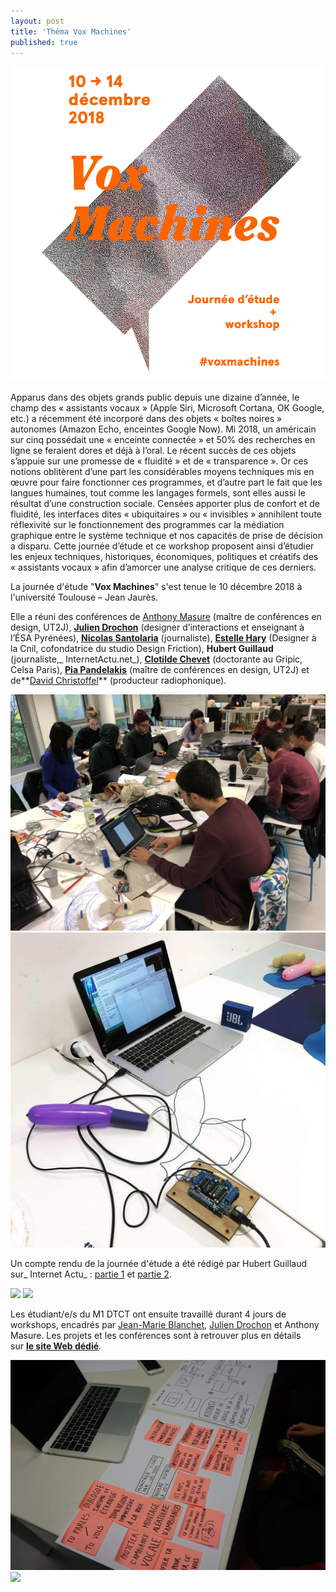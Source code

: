 ```yaml
---
layout: post
title: 'Théma Vox Machines'
published: true
---
```


<img src="/../img/2018_12/vox-machines-13.png"/>

Apparus dans des objets grands public depuis une dizaine d’année, le champ des « assistants vocaux » (Apple Siri, Microsoft Cortana, OK Google, etc.) a récemment été incorporé dans des objets « boîtes noires » autonomes (Amazon Echo, enceintes Google Now). Mi 2018, un américain sur cinq possédait une « enceinte connectée » et 50% des recherches en ligne se feraient dores et déjà à l’oral. Le récent succès de ces objets s’appuie sur une promesse de « fluidité » et de « transparence ». Or ces notions oblitèrent d’une part les considérables moyens techniques mis en œuvre pour faire fonctionner ces programmes, et d’autre part le fait que les langues humaines, tout comme les langages formels, sont elles aussi le résultat d’une construction sociale. Censées apporter plus de confort et de fluidité, les interfaces dites « ubiquitaires » ou « invisibles » annihilent toute réflexivité sur le fonctionnement des programmes car la médiation graphique entre le système technique et nos capacités de prise de décision a disparu. Cette journée d’étude et ce workshop proposent ainsi d’étudier les enjeux techniques, historiques, économiques, politiques et créatifs des « assistants vocaux » afin d’amorcer une analyse critique de ces derniers.

La journée d'étude "**Vox Machines**" s'est tenue le 10 décembre 2018 à l'université Toulouse – Jean Jaurès.   

Elle a réuni des conférences de [Anthony Masure](http://www.anthonymasure.com/) (maître de conférences en design, UT2J), [**Julien Drochon**](http://www.julien-drochon.net/) (designer d’interactions et enseignant à l’ÉSA Pyrénées), **[Nicolas Santolaria](https://anamosa.fr/book_author/nicolas-santolaria/)** (journaliste), [**Estelle Hary**](http://cargocollective.com/estellehary) (Designer à la Cnil, cofondatrice du studio Design Friction), **Hubert Guillaud** (journaliste,_ InternetActu.net_), [**Clotilde Chevet**](http://www.gripic.fr/utilisateur/clotilde-chevet) (doctorante au Gripic, Celsa Paris), [**Pia Pandelakis**](https://piapandelakis.com/) (maître de conférences en design, UT2J) et de**[David Christoffel](http://www.dcdb.fr/)** (producteur radiophonique).   

<img src="/../img/2018_12/vox-machines-10.JPG"/>
<img src="/../img/2018_12/vox-machines-11.JPG"/>

Un compte rendu de la journée d'étude a été rédigé par Hubert Guillaud sur_ Internet Actu_ : [partie 1](http://www.internetactu.net/2018/12/19/vox-machines-12-si-les-assistants-vocaux-sont-la-solution-quel-est-le-probleme/) et [partie 2](http://www.internetactu.net/2018/12/20/vox-machines-22-a-qui-les-interfaces-vocales-sadaptent-elles/). 

<img src="/../img/2018_12/vox-machines-12.png"/>
<img src="/../img/2018_12/vox-machines-4.png"/>

Les étudiant/e/s du M1 DTCT ont ensuite travaillé durant 4 jours de workshops, encadrés par [Jean-Marie Blanchet](http://www.jeanmarieblanchet.fr/), [Julien Drochon](http://www.julien-drochon.net/) et Anthony Masure. Les projets et les conférences sont à retrouver plus en détails sur [**le site Web dédié**](http://www.julien-drochon.net/--vox-machines--/). 

<img src="/../img/2018_12/vox-machines-2.JPG"/>
<img src="/../img/2018_12/vox-machines-1.JPG"/>